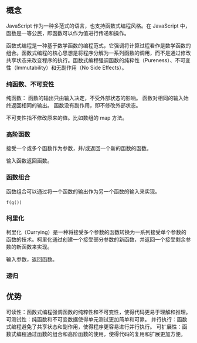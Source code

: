 ## 概念
JavaScript 作为一种多范式的语言，也支持函数式编程风格。在 JavaScript 中，函数是一等公民，即函数可以作为值进行传递和操作。

函数式编程是一种基于数学函数的编程范式，它强调将计算过程看作是数学函数的组合。函数式编程的核心思想是将程序分解为一系列函数的调用，而不是通过修改共享状态来改变程序的执行。函数式编程强调函数的纯粹性（Pureness）、不可变性（Immutability）和无副作用（No Side Effects）。

### 纯函数、不可变性
纯函数：
函数的输出只由输入决定，不受外部状态的影响。
函数对相同的输入始终返回相同的输出。
函数没有副作用，即不修改外部状态。

不可变性指不修改原来的值。比如数组的 map 方法。

### 高阶函数
接受一个或多个函数作为参数，并/或返回一个新的函数的函数。

输入函数返回函数。

### 函数组合
函数组合可以通过将一个函数的输出作为另一个函数的输入来实现。
```
f(g())
```

### 柯里化
柯里化（Currying）是一种将接受多个参数的函数转换为一系列接受单个参数的函数的技术。柯里化通过创建一个接受部分参数的新函数，并返回一个接受剩余参数的新函数来实现。

输入参数，返回函数。

### 递归

## 优势
可读性：函数式编程强调函数的纯粹性和不可变性，使得代码更易于理解和推理。
可测试性：纯函数和不可变数据使得单元测试更加简单和可靠。
并行执行：函数式编程避免了共享状态和副作用，使得程序更容易进行并行执行。
可扩展性：函数式编程通过函数的组合和高阶函数的使用，使得代码的复用和扩展更加方便。